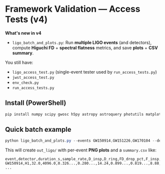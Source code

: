 # Framework Validation — Access Tests (v4)

**What's new in v4**
- `ligo_batch_and_plots.py`: Run **multiple LIGO events** (and detectors), compute
  **Higuchi FD** + **spectral flatness** metrics, and save **plots** + **CSV summary**.

You still have:
- `ligo_access_test.py` (single-event tester used by `run_access_tests.py`)
- `jwst_access_test.py`
- `env_check.py`
- `run_access_tests.py`

## Install (PowerShell)
```powershell
pip install numpy scipy gwosc h5py astropy astroquery photutils matplotlib
```

## Quick batch example
```powershell
python ligo_batch_and_plots.py --events GW150914,GW151226,GW170104 --detectors H1,L1 --out out_ligo
```

This will create `out_ligo/` with per-event **PNG plots** and a `summary.csv` like:

```
event,detector,duration_s,sample_rate,D_insp,D_ring,FD_drop_pct,F_insp,F_ring,F_drop_pct,pass,mode,notes
GW150914,H1,32.0,4096.0,0.326...,0.280...,14.24,0.899...,0.819...,8.88,true,gwosc+h5py,
...
```
